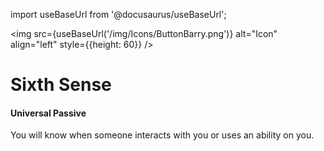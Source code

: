 import useBaseUrl from '@docusaurus/useBaseUrl';

<img src={useBaseUrl('/img/Icons/ButtonBarry.png')} alt="Icon" align="left" style={{height: 60}} />
# Sixth Sense

#### Universal Passive

You will know when someone interacts with you or uses an ability on you.
